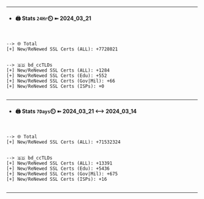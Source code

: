 

---
- #### 🖨️ **Stats** `24Hr`⏲️ ➼ 2024_03_21
```console


--> 🌐 Total
[+] New/ReNewed SSL Certs (ALL): +7728021


--> 🇧🇩 bd_ccTLDs
[+] New/ReNewed SSL Certs (ALL): +1284
[+] New/ReNewed SSL Certs (Edu): +552
[+] New/ReNewed SSL Certs (Gov|Mil): +66
[+] New/ReNewed SSL Certs (ISPs): +0


```

---
- #### 🖨️ **Stats** `7Days`⏲️ ➼ 2024_03_21 <--> 2024_03_14
```console


--> 🌐 Total
[+] New/ReNewed SSL Certs (ALL): +71532324


--> 🇧🇩 bd_ccTLDs
[+] New/ReNewed SSL Certs (ALL): +13391
[+] New/ReNewed SSL Certs (Edu): +5436
[+] New/ReNewed SSL Certs (Gov|Mil): +675
[+] New/ReNewed SSL Certs (ISPs): +16


```

---

